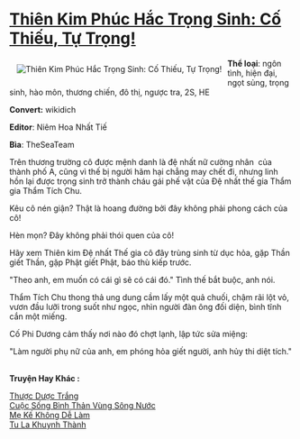 <a href="https://utruyen.com/truyen/thien-kim-phuc-hac-trong-sinh-co-thieu-tu-trong/17117/" title="Thiên Kim Phúc Hắc Trọng Sinh: Cố Thiếu, Tự Trọng!"><h1>Thiên Kim Phúc Hắc Trọng Sinh: Cố Thiếu, Tự Trọng!</h1></a><div style="display:table"><img align="right" style="float: left; padding: 10px;" src="https://utruyen.com/images/story/200x260/thien-kim-phuc-hac-trong-sinh-co-thieu-tu-trong.jpg" alt="Thiên Kim Phúc Hắc Trọng Sinh: Cố Thiếu, Tự Trọng!"><b>Thể loại</b>: ngôn tình, hiện đại, ngọt sủng, trọng sinh, hào môn, thương chiến, đô thị, ngược tra, 2S, HE<p></p><b>Convert:</b> wikidich<p></p><b>Editor</b>: Niêm Hoa Nhất Tiế<p></p><b>Bìa</b>: TheSeaTeam<p></p>Trên thương trường cô được mệnh danh là đệ nhất nữ cường nhân  của thành phố A, cũng vì thế bị người hãm hại chẳng may chết đi, nhưng linh hồn lại được trọng sinh trở thành cháu gái phế vật của Đệ nhất thế gia Thẩm gia Thẩm Tích Chu.<p></p>Kêu cô nén giận? Thật là hoang đường bởi đây không phải phong cách của cô!<p></p>Hèn mọn? Đây không phải thói quen của cô!<p></p>Hãy xem Thiên kim Đệ nhất Thế gia cô đây trùng sinh từ dục hỏa, gặp Thần giết Thần, gặp Phật giết Phật, báo thù kiếp trước.<p></p>"Theo anh, em muốn có cái gì sẽ có cái đó." Tình thế bắt buộc, anh nói. <p></p>Thẩm Tích Chu thong thả ung dung cầm lấy một quả chuối, chậm rãi lột vỏ, vươn đầu lưỡi trong suốt như ngọc, nhìn người đàn ông đối diện, bình tĩnh cắn một miếng.<p></p>Cố Phi Dương cảm thấy nơi nào đó chợt lạnh, lập tức sửa miệng:<p></p>"Làm người phụ nữ của anh, em phóng hỏa giết người, anh hủy thi diệt tích."</div><p><br><b>Truyện Hay Khác :</b></p><a href="https://utruyen.com/truyen/thuoc-duoc-trang/19213/" alt="Thược Dược Trắng">Thược Dược Trắng</a><br/><a href="https://truyenngontinhay.wordpress.com/2019/10/03/cuoc-song-binh-than-vung-song-nuoc/" alt="Cuộc Sống Bình Thản Vùng Sông Nước">Cuộc Sống Bình Thản Vùng Sông Nước</a><br/><a href="https://truyenngontinhay.wordpress.com/2019/10/03/me-ke-khong-de-lam/" alt="Mẹ Kế Không Dễ Làm">Mẹ Kế Không Dễ Làm</a><br/><a href="https://github.com/quanluxury/ngontinhhot/tree/master/truyenhay/19387/" alt="Tu La Khuynh Thành">Tu La Khuynh Thành</a><br/>